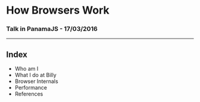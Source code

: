 # How Browsers Work
### Talk in PanamaJS - 17/03/2016
---

## Index

* Who am I
* What I do at Billy
* Browser Internals
* Performance
* References
